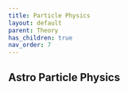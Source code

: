 ```yaml
---
title: Particle Physics
layout: default
parent: Theory
has_children: true
nav_order: 7
---
```


## Astro Particle Physics
